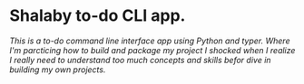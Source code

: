 # Shalaby to-do CLI app.
*This is a to-do command line interface app using Python and typer.*
*Where I'm parcticing how to build and package my project*
*I shocked when I realize I really need to understand too much concepts and skills befor dive in building my own projects.*
